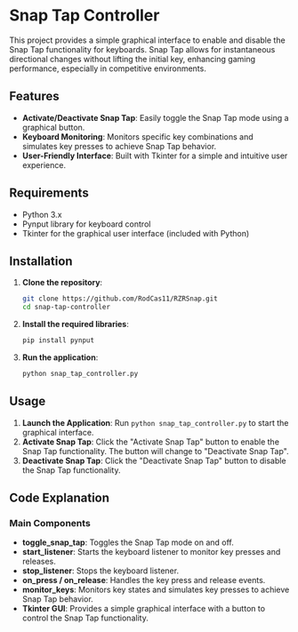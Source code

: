 # Snap Tap Controller

This project provides a simple graphical interface to enable and disable the Snap Tap functionality for keyboards. Snap Tap allows for instantaneous directional changes without lifting the initial key, enhancing gaming performance, especially in competitive environments.

## Features

- **Activate/Deactivate Snap Tap**: Easily toggle the Snap Tap mode using a graphical button.
- **Keyboard Monitoring**: Monitors specific key combinations and simulates key presses to achieve Snap Tap behavior.
- **User-Friendly Interface**: Built with Tkinter for a simple and intuitive user experience.

## Requirements

- Python 3.x
- Pynput library for keyboard control
- Tkinter for the graphical user interface (included with Python)

## Installation

1. **Clone the repository**:
    ```sh
    git clone https://github.com/RodCas11/RZRSnap.git
    cd snap-tap-controller
    ```

2. **Install the required libraries**:
    ```sh
    pip install pynput
    ```

3. **Run the application**:
    ```sh
    python snap_tap_controller.py
    ```

## Usage

1. **Launch the Application**: Run `python snap_tap_controller.py` to start the graphical interface.
2. **Activate Snap Tap**: Click the "Activate Snap Tap" button to enable the Snap Tap functionality. The button will change to "Deactivate Snap Tap".
3. **Deactivate Snap Tap**: Click the "Deactivate Snap Tap" button to disable the Snap Tap functionality.

## Code Explanation

### Main Components

- **toggle_snap_tap**: Toggles the Snap Tap mode on and off.
- **start_listener**: Starts the keyboard listener to monitor key presses and releases.
- **stop_listener**: Stops the keyboard listener.
- **on_press / on_release**: Handles the key press and release events.
- **monitor_keys**: Monitors key states and simulates key presses to achieve Snap Tap behavior.
- **Tkinter GUI**: Provides a simple graphical interface with a button to control the Snap Tap functionality.
